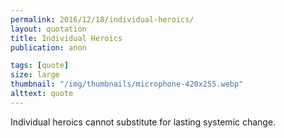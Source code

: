```yaml
---
permalink: 2016/12/18/individual-heroics/
layout: quotation
title: Individual Heroics
publication: anon

tags: [quote]
size: large
thumbnail: "/img/thumbnails/microphone-420x255.webp"
alttext: quote
---
```


Individual heroics cannot substitute for lasting systemic change.
